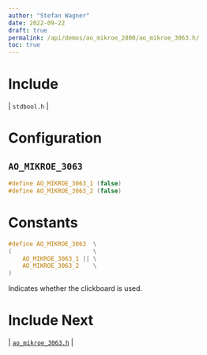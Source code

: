 ```yaml
---
author: "Stefan Wagner"
date: 2022-09-22
draft: true
permalink: /api/demos/ao_mikroe_2800/ao_mikroe_3063.h/
toc: true
---
```


# Include

| `stdbool.h` |

# Configuration

## `AO_MIKROE_3063`

```c
#define AO_MIKROE_3063_1 (false)
#define AO_MIKROE_3063_2 (false)
```

# Constants

```c
#define AO_MIKROE_3063  \
(                       \
    AO_MIKROE_3063_1 || \
    AO_MIKROE_3063_2    \
)
```

Indicates whether the clickboard is used.

# Include Next

| [`ao_mikroe_3063.h`](../ao_mikroe/ao_mikroe_3063.h.md) |
